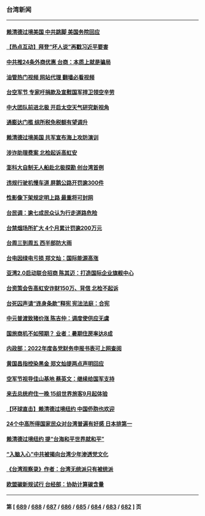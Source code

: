 ### 台湾新闻
---
#### [赖清德过境美国 中共跳脚 美国务院回应](../../pages/ncid1349361/n14054021.md?08151245) 
#### [【热点互动】拜登“坏人说”再戳习近平要害](../../pages/ncid1349361/n14053991.md?08151245) 
#### [中共推24条外商优惠 台商：本质上就是骗局](../../pages/ncid1349361/n14053765.md?08151245) 
#### [油管热门视频 网站代理 翻墙必看视频](http://138.2.39.72:81/youtube.html?epic-marker?08151245)
#### [台空军节 专家吁捐款及宣慰国军捍卫领空辛劳](../../pages/ncid1349361/n14053625.md?08151245) 
#### [中大团队前进北极 开启太空天气研究新视角](../../pages/ncid1349361/n14053795.md?08151245) 
#### [通膨达门槛 综所税免税额有望调升](../../pages/ncid1349361/n14053732.md?08151245) 
#### [赖清德过境美国 共军宣布海上攻防演训](../../pages/ncid1349361/n14053733.md?08151245) 
#### [涉诈助理费案 北检起诉高虹安](../../pages/ncid1349361/n14053736.md?08151245) 
#### [澎科大自制无人船赴北极探勘 创台湾首例](../../pages/ncid1349361/n14053793.md?08151245) 
#### [违规行驶机慢车道 屏鹅公路开罚逾300件](../../pages/ncid1349361/n14053739.md?08151245) 
#### [性影像下架规定明上路 最重将可封网](../../pages/ncid1349361/n14053773.md?08151245) 
#### [台民调：逾七成民众认为行走道路危险](../../pages/ncid1349361/n14053730.md?08151245) 
#### [台禁烟场所扩大 4个月累计罚逾200万元](../../pages/ncid1349361/n14053794.md?08151245) 
#### [台周三到周五 西半部防大雨](../../pages/ncid1349361/n14053792.md?08151245) 
#### [台电因绿电亏损 郑文灿：国际能源高涨](../../pages/ncid1349361/n14053766.md?08151245) 
#### [亚湾2.0启动联合招商 陈其迈：打造国际企业旗舰中心](../../pages/ncid1349361/n14053771.md?08151245) 
#### [台资策会告高虹安诈财150万、背信 北检不起诉](../../pages/ncid1349361/n14053734.md?08151245) 
#### [台死囚声请“连身条款”释宪 宪法法庭：合宪](../../pages/ncid1349361/n14053724.md?08151245) 
#### [中元普渡致猪价涨 陈吉仲：调度使供应无虞](../../pages/ncid1349361/n14053743.md?08151245) 
#### [国旅商机不如预期？ 业者：暑期住房率达8成](../../pages/ncid1349361/n14053746.md?08151245) 
#### [内政部：2022年度各党财务申报书表可上网查阅](../../pages/ncid1349361/n14053713.md?08151245) 
#### [黄国昌指控染黑金 郑文灿提两点声明回应](../../pages/ncid1349361/n14053710.md?08151245) 
#### [空军节视导佳山基地 蔡英文：继续给国军支持](../../pages/ncid1349361/n14053711.md?08151245) 
#### [来去总统府住一晚 15组世界旅客9月起体验](../../pages/ncid1349361/n14053624.md?08151245) 
#### [【环球直击】赖清德过境纽约 中国侨胞也欢迎](../../pages/ncid1349361/n14053599.md?08151245) 
#### [24个中高所得国家民众对台湾普遍有好感 日本排第一](../../pages/ncid1349361/n14053572.md?08151245) 
#### [赖清德过境纽约 提“台海和平世界就和平”](../../pages/ncid1349361/n14053386.md?08151245) 
#### [“入脑入心”中共被揭向台湾少年渗透党文化](../../pages/ncid1349361/n14053243.md?08151245) 
#### [《台湾观察录》作者：台湾无统派只有被统派](../../pages/ncid1349361/n14052929.md?08151245) 
#### [欧盟碳新规试行 台经部：协助计算碳含量](../../pages/ncid1349361/n14053216.md?08151245) 

---
#### 第 [ [689](./689.md?08151245) / [688](./688.md?08151245) / [687](./687.md?08151245) / [686](./686.md?08151245) / [685](./685.md?08151245) / [684](./684.md?08151245) / [683](./683.md?08151245) / [682](./682.md?08151245) ] 页
